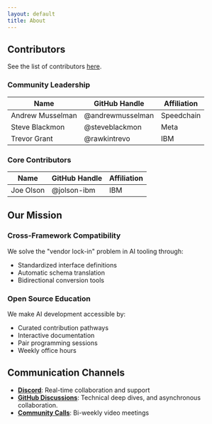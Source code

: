 ```yaml
---  
layout: default  
title: About
---  
```


## Contributors
 
See the list of contributors [here](https://github.com/The-AI-Alliance/gofannon/graphs/contributors).

### Community Leadership

| Name            | GitHub Handle       | Affiliation |
|----------------|-------------------|------------|
| Andrew Musselman | @andrewmusselman  | Speedchain  |
| Steve Blackmon  | @steveblackmon     | Meta       |
| Trevor Grant    | @rawkintrevo       | IBM        |

### Core Contributors

| Name            | GitHub Handle       | Affiliation |
|----------------|-------------------|------------|
| Joe Olson | @jolson-ibm  | IBM  |

## Our Mission

### Cross-Framework Compatibility
We solve the "vendor lock-in" problem in AI tooling through:
- Standardized interface definitions
- Automatic schema translation
- Bidirectional conversion tools

### Open Source Education
We make AI development accessible by:
- Curated contribution pathways
- Interactive documentation
- Pair programming sessions
- Weekly office hours

## Communication Channels
- **[Discord](https://discord.gg/cMFUaGBP)**: Real-time collaboration and support
- **[GitHub Discussions](https://github.com/The-AI-Alliance/agents-wg/discussions/)**: Technical deep dives, and asynchronous collaboration.
- **[Community Calls](https://calendar.app.google/c4eKW4zrNiXaue926)**: Bi-weekly video meetings  
